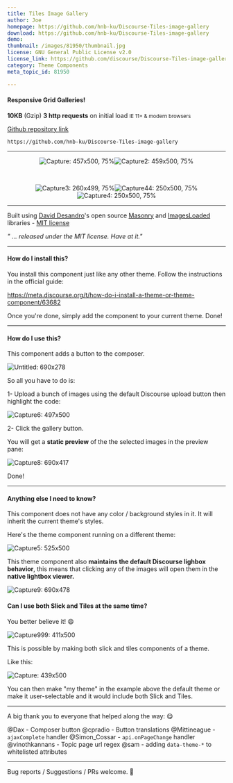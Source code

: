 ```yaml
---
title: Tiles Image Gallery
author: Joe
homepage: https://github.com/hnb-ku/Discourse-Tiles-image-gallery
download: https://github.com/hnb-ku/Discourse-Tiles-image-gallery
demo: 
thumbnail: /images/81950/thumbnail.jpg
license: GNU General Public License v2.0
license_link: https://github.com/discourse/Discourse-Tiles-image-gallery/blob/master/LICENSE
category: Theme Components
meta_topic_id: 81950

---
```


#### Responsive Grid Galleries!
**10KB** (Gzip)
**3 http requests** on initial load 
<small>IE 11+  & modern browsers</small>

[Github repository link](https://github.com/hnb-ku/Discourse-Tiles-image-gallery)

`
 https://github.com/hnb-ku/Discourse-Tiles-image-gallery
`
<hr>


<div align="center">


![Capture: 457x500, 75%](/images/81950/6dOZGJ29JQ0zYifAkPkBVUQVVLG.jpg)![Capture2: 459x500, 75%](/images/81950/jCyP4e1Eth89S3bDzHzV13BaydQ.jpg)

<br>

![Capture3: 260x499, 75%](/images/81950/oZJJiJt0QhmgLdrmIYLhNH14huw.jpg)![Capture44: 250x500, 75%](/images/81950/xqj6otG8X4HdsAV8FMeec6m9yuO.jpg)![Capture4: 250x500,  75%](/images/81950/wlWc2Jbj85A51wa2thzoFz7qDj9.jpg)

</div>

<hr>

Built using [David Desandro](https://github.com/desandro)'s open source [Masonry](https://masonry.desandro.com/) and [ImagesLoaded](https://imagesloaded.desandro.com/) libraries - [MIT license](https://desandro.mit-license.org/)

_" ... released under the MIT license. Have at it."_



<hr>

#### How do I install this? 

You install this component just like any other theme. Follow the instructions in the official guide:

https://meta.discourse.org/t/how-do-i-install-a-theme-or-theme-component/63682 

Once you're done, simply add the component to your current theme. Done!

<hr>

#### How do I use this? 

This component adds a button to the composer. 

![Untitled: 690x278](/images/81950/zFAkV4td6ikkHpChhCEiEh2gDYm.png)

So all you have to do is:

1- Upload a bunch of images using the default Discourse upload button then highlight the code:

![Capture6: 497x500](/images/81950/bSW4e3xZSe9uVUu38Oyqi1QCh89.PNG)

2- Click the gallery button. 

You will get a **static preview** of the the selected images in the preview pane:

![Capture8: 690x417](/images/81950/zgEsKevjSPEM8OHzMGJfAlBr3hh.PNG)


Done! 

<hr>

#### Anything else I need to know? 

This component does not have any color / background styles in it. It will inherit the current theme's styles. 

Here's the theme component running on a different theme:

![Capture5: 525x500](/images/81950/nWHpTYKunV0ANuPoaeSWE1R1Xt5.jpg)

This theme component also **maintains the default Discourse lighbox behavior**, this means that clicking any of the images will open them in the **native lightbox viewer.**

![Capture9: 690x478](/images/81950/1u2hpYPZmq5anbhWquv66mqWYzQ.jpg)

#### Can I use both Slick and Tiles at the same time? 

You better believe it! :smile:

![Capture999: 411x500](/images/81950/n4oGM4yNCK86KcAC7IMdpqqWY5e.jpg)

This is possible by making both slick and tiles components of a theme.

Like this:

![Capture: 439x500](/images/81950/uDuhDUL8OaMbspNIiCBNthQj37W.PNG)

You can then make "my theme" in the example above the default theme or make it user-selectable and it would include both Slick and Tiles.

<hr>

A big thank you to everyone that helped along the way: :yum:

@Dax - Composer button
@cpradio - Button translations
@Mittineague - `ajaxComplete` handler
@Simon_Cossar - `api.onPageChange` handler
@vinothkannans - Topic page url regex
@sam - adding `data-theme-*` to whitelisted attributes

<hr>

Bug reports / Suggestions / PRs welcome. :wine_glass: